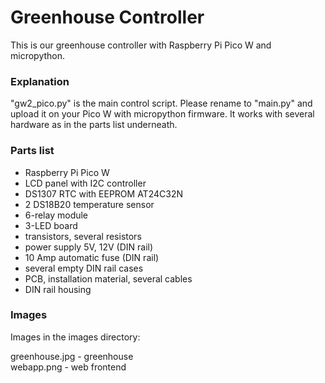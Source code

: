 # Greenhouse Controller

This is our greenhouse controller with Raspberry Pi Pico W and micropython.

### Explanation
"gw2_pico.py" is the main control script. Please rename to "main.py" and upload it on your Pico W with micropython firmware.
It works with several hardware as in the parts list underneath.

### Parts list

- Raspberry Pi Pico W
- LCD panel with I2C controller
- DS1307 RTC with EEPROM AT24C32N
- 2 DS18B20 temperature sensor
- 6-relay module
- 3-LED board
- transistors, several resistors
- power supply 5V, 12V (DIN rail)
- 10 Amp automatic fuse (DIN rail)
- several empty DIN rail cases
- PCB, installation material, several cables 
- DIN rail housing

### Images
Images in the images directory:

greenhouse.jpg     - greenhouse <br>
webapp.png         - web frontend <br>
